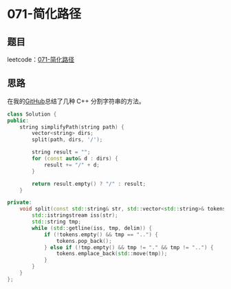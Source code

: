 # 071-简化路径

## 题目

leetcode：[071-简化路径](https://leetcode-cn.com/problems/simplify-path/)

## 思路

在我的[GitHub](https://github.com/chenBright/code_snippets/blob/master/C%2B%2B/split/README.md)总结了几种 C++ 分割字符串的方法。

```c++
class Solution {
public:
    string simplifyPath(string path) {
        vector<string> dirs;
        split(path, dirs, '/');

        string result = "";
        for (const auto& d : dirs) {
            result += "/" + d;
        }

        return result.empty() ? "/" : result;
    }

private:
    void split(const std::string& str, std::vector<std::string>& tokens, const char delim = ' ') {
        std::istringstream iss(str);
        std::string tmp;
        while (std::getline(iss, tmp, delim)) {
            if (!tokens.empty() && tmp == "..") {
                tokens.pop_back();
            } else if (!tmp.empty() && tmp != "." && tmp != "..") {
                tokens.emplace_back(std::move(tmp));
            }
        }
    }
};
```

